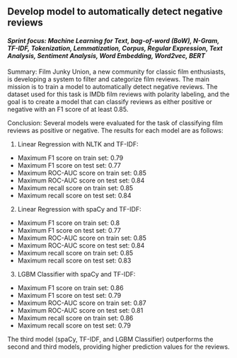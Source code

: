 ## Develop model to automatically detect negative reviews
#### <i>Sprint focus: Machine Learning for Text, bag-of-word (BoW), N-Gram, TF-IDF, Tokenization, Lemmatization, Corpus, Regular Expression, Text Analysis, Sentiment Analysis, Word Embedding, Word2vec, BERT </i>

Summary: 
Film Junky Union, a new community for classic film enthusiasts, is developing a system to filter and categorize film reviews. The main mission is to train a model to automatically detect negative reviews. The dataset used for this task is IMDb film reviews with polarity labeling, and the goal is to create a model that can classify reviews as either positive or negative with an F1 score of at least 0.85.

Conclusion: 
Several models were evaluated for the task of classifying film reviews as positive or negative. The results for each model are as follows:
1.	Linear Regression with NLTK and TF-IDF:
-	Maximum F1 score on train set: 0.79
-	Maximum F1 score on test set: 0.77
-	Maximum ROC-AUC score on train set: 0.85
-	Maximum ROC-AUC score on test set: 0.84
-	Maximum recall score on train set: 0.85
-	Maximum recall score on test set: 0.84
2.	Linear Regression with spaCy and TF-IDF:
-	Maximum F1 score on train set: 0.8
-	Maximum F1 score on test set: 0.77
-	Maximum ROC-AUC score on train set: 0.85
-	Maximum ROC-AUC score on test set: 0.84
-	Maximum recall score on train set: 0.85
-	Maximum recall score on test set: 0.83
3.	LGBM Classifier with spaCy and TF-IDF:
-	Maximum F1 score on train set: 0.86
-	Maximum F1 score on test set: 0.79
-	Maximum ROC-AUC score on train set: 0.87
-	Maximum ROC-AUC score on test set: 0.81
-	Maximum recall score on train set: 0.86
-	Maximum recall score on test set: 0.79
  
The third model (spaCy, TF-IDF, and LGBM Classifier) outperforms the second and third models, providing higher prediction values for the reviews.
